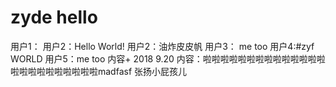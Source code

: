 # zyde hello
用户1：
用户2：Hello World!
用户2：油炸皮皮帆
用户3： me too
用户4:#zyf WORLD
用户5：me too
内容+ 2018 9.20
内容：啦啦啦啦啦啦啦啦啦啦啦啦啦啦啦啦啦啦啦啦啦啦啦啦madfasf
张扬小屁孩儿